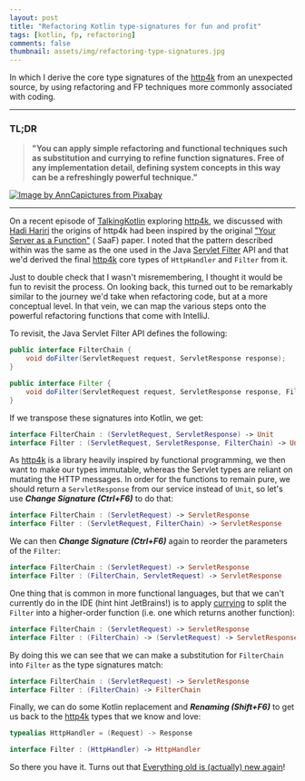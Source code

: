 ```yaml
---
layout: post
title: "Refactoring Kotlin type-signatures for fun and profit"
tags: [kotlin, fp, refactoring]
comments: false
thumbnail: assets/img/refactoring-type-signatures.jpg
---
```


In which I derive the core type signatures of the [http4k] from an unexpected source, by using refactoring and FP techniques more commonly associated with coding.

<hr/>

### TL;DR

> **"You can apply simple refactoring and functional techniques such as substitution and currying to refine function signatures. Free of any implementation detail, defining system concepts in this way can be a refreshingly powerful technique."**

<a title="Magic Conjure Conjurer Wand Cards" href="https://pixabay.com/users/anncapictures-1564471">
<img class="article" alt="Image by AnnCapictures from Pixabay" src="../../../assets/img/refactoring-type-signatures.jpg"/>
</a>

<hr/>

On a recent episode of [TalkingKotlin] exploring [http4k], we discussed with [Hadi Hariri] the origins of http4k had been inspired by the original ["Your Server as a Function"] (
SaaF) paper. I noted that the pattern described within was the same as the one used in the Java [Servlet Filter] API and that we'd derived the final [http4k] core types
of `HttpHandler`
and `Filter` from it.

Just to double check that I wasn't misremembering, I thought it would be fun to revisit the process. On looking back, this turned out to be remarkably similar to the journey we'd take when refactoring code, but at a more conceptual level. In that vein, we can map the various steps onto the powerful refactoring functions that come with IntelliJ.

To revisit, the Java Servlet Filter API defines the following:

```java
public interface FilterChain {
    void doFilter(ServletRequest request, ServletResponse response);
}

public interface Filter {
    void doFilter(ServletRequest request, ServletResponse response, FilterChain chain);
}
```

If we transpose these signatures into Kotlin, we get:

```kotlin
interface FilterChain : (ServletRequest, ServletResponse) -> Unit
interface Filter : (ServletRequest, ServletResponse, FilterChain) -> Unit
```

As [http4k] is a library heavily inspired by functional programming, we then want to make our types immutable, whereas the Servlet types are reliant on mutating the HTTP messages.
In order for the functions to remain pure, we should return a `ServletResponse` from our service instead of `Unit`, so let's use ***Change Signature (Ctrl+F6)*** to do that:

```kotlin
interface FilterChain : (ServletRequest) -> ServletResponse
interface Filter : (ServletRequest, FilterChain) -> ServletResponse
```

We can then ***Change Signature (Ctrl+F6)*** again to reorder the parameters of the `Filter`:

```kotlin
interface FilterChain : (ServletRequest) -> ServletResponse
interface Filter : (FilterChain, ServletRequest) -> ServletResponse
```

One thing that is common in more functional languages, but that we can't currently do in the IDE (hint hint JetBrains!)
is to apply [currying] to split the `Filter` into a higher-order function (i.e. one which returns another function):

```kotlin
interface FilterChain : (ServletRequest) -> ServletResponse
interface Filter : (FilterChain) -> (ServletRequest) -> ServletResponse
```

By doing this we can see that we can make a substitution for `FilterChain` into `Filter` as the type signatures match:

```kotlin
interface FilterChain : (ServletRequest) -> ServletResponse
interface Filter : (FilterChain) -> FilterChain
```

Finally, we can do some Kotlin replacement and ***Renaming (Shift+F6)*** to get us back to the [http4k] types that we know and love:

```kotlin
typealias HttpHandler = (Request) -> Response

interface Filter : (HttpHandler) -> HttpHandler
```

So there you have it. Turns out that [Everything old is (actually) new again]!

[TalkingKotlin]: https://talkingkotlin.com/http-as-a-function-with-http4k/

[Servlet Filter]: https://www.oracle.com/java/technologies/filters.html

[http4k]: https://http4k.org

[Hadi Hariri]: https://hadihariri.com/

["Your Server as a Function"]: https://monkey.org/~marius/funsrv.pdf

[currying]: https://en.wikipedia.org/wiki/Currying

[Finagle]: https://twitter.github.io/finagle

[Everything old is (actually) new again]: https://www.youtube.com/watch?v=w36J7HDszcI
